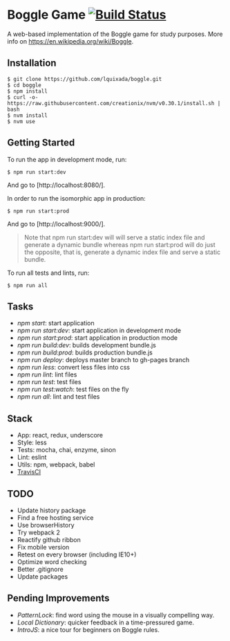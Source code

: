 # Boggle Game [![Build Status](https://travis-ci.org/lquixada/boggle.svg?branch=master)](https://travis-ci.org/lquixada/boggle)

A web-based implementation of the Boggle game for study purposes. More info on https://en.wikipedia.org/wiki/Boggle.


## Installation

```
$ git clone https://github.com/lquixada/boggle.git
$ cd boggle
$ npm install
$ curl -o- https://raw.githubusercontent.com/creationix/nvm/v0.30.1/install.sh | bash
$ nvm install
$ nvm use
```


## Getting Started

To run the app in development mode, run:

```
$ npm run start:dev
```

And go to [http://localhost:8080/].

In order to run the isomorphic app in production:

```
$ npm run start:prod
```

And go to [http://localhost:9000/].

> Note that npm run start:dev will will serve a static index file and generate a dynamic bundle whereas
> npm run start:prod will do just the opposite, that is, generate a dynamic index file and serve a
> static bundle.

To run all tests and lints, run:

```
$ npm run all
```

## Tasks

* *npm start*: start application
* *npm run start:dev*: start application in development mode
* *npm run start:prod*: start application in production mode
* *npm run build:dev*: builds development bundle.js
* *npm run build:prod*: builds production bundle.js
* *npm run deploy*: deploys master branch to gh-pages branch
* *npm run less*: convert less files into css
* *npm run lint*: lint files
* *npm run test*: test files
* *npm run test:watch*: test files on the fly
* *npm run all*: lint and test files


## Stack

* App: react, redux, underscore
* Style: less
* Tests: mocha, chai, enzyme, sinon
* Lint: eslint
* Utils: npm, webpack, babel
* [TravisCI](https://travis-ci.org/lquixada/boggle)


## TODO

* Update history package
* Find a free hosting service
* Use browserHistory
* Try webpack 2
* Reactify github ribbon
* Fix mobile version
* Retest on every browser (including IE10+)
* Optimize word checking
* Better .gitignore
* Update packages


## Pending Improvements

* *PatternLock*: find word using the mouse in a visually compelling way.
* *Local Dictionary*: quicker feedback in a time-pressured game.
* *IntroJS*: a nice tour for beginners on Boggle rules.
